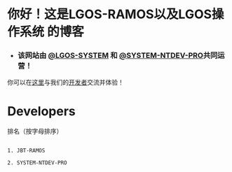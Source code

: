 # 你好！这是LGOS-RAMOS以及LGOS操作系统 的博客

- ### 该网站由 [@LGOS-SYSTEM](github.com/LGOS-SYSTEM) 和 [@SYSTEM-NTDEV-PRO](system-ntdev-pro.github.io)共同运营！

你可以在[这里](mailto:system-ntdev-pro@outlook.com)与我们的[开发者](#Developers)交流并体验！

# Developers

排名（按字母排序）

<code>
1. JBT-RAMOS <br>
2. SYSTEM-NTDEV-PRO
</code>
